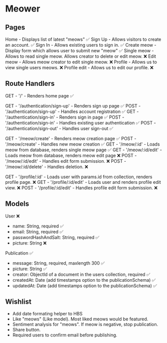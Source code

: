 # Meower

## Pages

Home - Displays list of latest "meows" ✅
Sign Up - Allows visitors to create an account. ✅
Sign In - Allows existing users to sign in. ✅
Create meow - Display form which allows user to submit new "meow" ✅
Single meow - Allows to read single meow. Allows creator to delete or edit meow. ❌
Edit meow - Allows meow creator to edit single meow. ❌
Profile - Allows us to view single users meows. ❌
Profile edit - Allows us to edit our profile. ❌

## Route Handlers

GET - '/' - Renders home page ✅

GET - '/authentication/sign-up' - Renders sign up page ✅
POST - '/authentication/sign-up' - Handles account registration ✅
GET - '/authentication/sign-in' - Renders sign in page ✅
POST - '/authentication/sign-in' - Handles existing user authentication ✅
POST - '/authentication/sign-out' - Handles user sign-out ✅

GET - '/meow/create' - Renders meow creation page ✅
POST - '/meow/create' - Handles new meow creation ✅
GET - '/meow/:id' - Loads meow from database, renders single meow page ✅
GET - '/meow/:id/edit' - Loads meow from database, renders meow edit page ❌
POST - '/meow/:id/edit' - Handles edit form submission. ❌
POST - '/meow/:id/delete' - Handles deletion. ❌

GET - '/profile/:id' - Loads user with params.id from collection, renders profile page. ❌
GET - '/profile/:id/edit' - Loads user and renders profile edit view. ❌
POST - '/profile/:id/edit' - Handles profile edit form submission. ❌

## Models

User ❌

- name: String, required ✅
- email: String, required ✅
- passwordHashAndSalt: String, required ✅
- picture: String ❌

Publication ✅

- message: String, required, maxlength 300 ✅
- picture: String ✅
- creator: ObjectId of a document in the users collection, required ✅
- createdAt: Date (add timestamps option to the publicationSchema) ✅
- updatedAt: Date (add timestamps option to the publicationSchema) ✅

## Wishlist

- Add date formating helper to HBS
- Like "meows" (Like model). Most liked meows would be featured.
- Sentiment analysis for "meows". If meow is negative, stop publication.
- Share button.
- Required users to confirm email before publishing.
